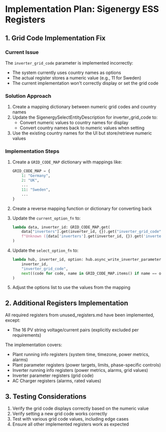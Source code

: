 # Implementation Plan: Sigenergy ESS Registers

## 1. Grid Code Implementation Fix

### Current Issue
The `inverter_grid_code` parameter is implemented incorrectly:
- The system currently uses country names as options
- The actual register stores a numeric value (e.g., 11 for Sweden)
- The current implementation won't correctly display or set the grid code

### Solution Approach
1. Create a mapping dictionary between numeric grid codes and country names
2. Update the SigenergySelectEntityDescription for inverter_grid_code to:
   - Convert numeric values to country names for display
   - Convert country names back to numeric values when setting
3. Use the existing country names for the UI but store/retrieve numeric values

### Implementation Steps
1. Create a `GRID_CODE_MAP` dictionary with mappings like:
   ```python
   GRID_CODE_MAP = {
       1: "Germany",
       2: "UK",
       ...
       11: "Sweden",
       ...
   }
   ```

2. Create a reverse mapping function or dictionary for converting back

3. Update the `current_option_fn` to:
   ```python
   lambda data, inverter_id: GRID_CODE_MAP.get(
       data["inverters"].get(inverter_id, {}).get("inverter_grid_code"), 
       f"Unknown ({data['inverters'].get(inverter_id, {}).get('inverter_grid_code', 'N/A')})"
   )
   ```

4. Update the `select_option_fn` to:
   ```python
   lambda hub, inverter_id, option: hub.async_write_inverter_parameter(
       inverter_id,
       "inverter_grid_code",
       next((code for code, name in GRID_CODE_MAP.items() if name == option), 0),
   )
   ```

5. Adjust the options list to use the values from the mapping

## 2. Additional Registers Implementation

All required registers from unused_registers.md have been implemented, except:
- The 16 PV string voltage/current pairs (explicitly excluded per requirements)

The implementation covers:
- Plant running info registers (system time, timezone, power metrics, alarms)
- Plant parameter registers (power targets, limits, phase-specific controls)
- Inverter running info registers (power metrics, alarms, grid values)
- Inverter parameter registers (grid code)
- AC Charger registers (alarms, rated values)

## 3. Testing Considerations

1. Verify the grid code displays correctly based on the numeric value
2. Verify setting a new grid code works correctly
3. Test with various grid code values, including edge cases
4. Ensure all other implemented registers work as expected